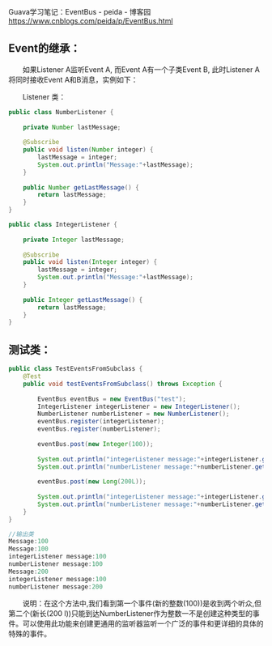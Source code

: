 


Guava学习笔记：EventBus - peida - 博客园 https://www.cnblogs.com/peida/p/EventBus.html


## Event的继承：

　　如果Listener A监听Event A, 而Event A有一个子类Event B, 此时Listener A将同时接收Event A和B消息，实例如下：

　　Listener 类：

```java
public class NumberListener {  
       
    private Number lastMessage;  
   
    @Subscribe  
    public void listen(Number integer) {  
        lastMessage = integer; 
        System.out.println("Message:"+lastMessage);
    }  
   
    public Number getLastMessage() {  
        return lastMessage;  
    }  
}  

public class IntegerListener {  
       
    private Integer lastMessage;  
   
    @Subscribe  
    public void listen(Integer integer) {  
        lastMessage = integer; 
        System.out.println("Message:"+lastMessage);
    }  
   
    public Integer getLastMessage() {  
        return lastMessage;  
    }  
}  
```

## 测试类：

```java
public class TestEventsFromSubclass {
    @Test  
    public void testEventsFromSubclass() throws Exception {  
       
        EventBus eventBus = new EventBus("test");  
        IntegerListener integerListener = new IntegerListener();  
        NumberListener numberListener = new NumberListener();  
        eventBus.register(integerListener);  
        eventBus.register(numberListener);  
       
        eventBus.post(new Integer(100));  
       
        System.out.println("integerListener message:"+integerListener.getLastMessage());
        System.out.println("numberListener message:"+numberListener.getLastMessage());
              
        eventBus.post(new Long(200L));  
       
        System.out.println("integerListener message:"+integerListener.getLastMessage());
        System.out.println("numberListener message:"+numberListener.getLastMessage());        
    }  
}

//输出类
Message:100
Message:100
integerListener message:100
numberListener message:100
Message:200
integerListener message:100
numberListener message:200
```
　　说明：在这个方法中,我们看到第一个事件(新的整数(100))是收到两个听众,但第二个(新长(200 l))只能到达NumberListener作为整数一不是创建这种类型的事件。可以使用此功能来创建更通用的监听器监听一个广泛的事件和更详细的具体的特殊的事件。